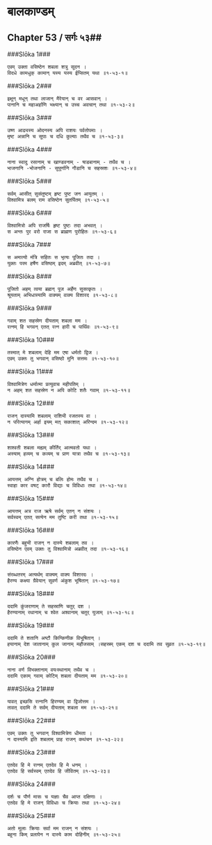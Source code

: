 बालकाण्डम्
===============================


## Chapter 53  / सर्गः ५३##


###Slōka 1###


    एवम् उक्ता वसिष्ठेन शबला शत्रु सूदन ।
    विदधे कामधुक् कामान् यस्य यस्य ईप्सितम् यथा ॥१-५३-१॥


###Slōka 2###


    इक्षून् मधून् तथा लाजान् मैरेयान् च वर आसवान् ।
    पानानि च महाअर्हाणि भक्ष्यान् च उच्च अवचान् तथा ॥१-५३-२॥


###Slōka 3###


    उष्ण आढ्यस्य ओदनस्य अपि राशयः पर्वतोपमाः ।
    मृष्ट अन्नानि च सूपाः च दधि कुल्याः तथैव च ॥१-५३-३॥


###Slōka 4###


    नाना स्वादु रसानाम् च खाण्डवनाम् - षाडबानाम् - तथैव च ।
    भाजनानि -भोजनानि - सुपूर्णानि गौडानि च सहस्रशः ॥१-५३-४॥


###Slōka 5###


    सर्वम् आसीत् सुसंतुष्टम् हृष्ट पुष्ट जन आयुतम् ।
    विश्वामित्र बलम् राम वसिष्ठेन सुतर्पितम् ॥१-५३-५॥


###Slōka 6###


    विश्वामित्रो अपि राजर्षिः हृष्ट पुष्टः तदा अभवत् ।
    स अन्तः पुर वरो राजा स ब्राह्मण पुरोहितः ॥१-५३-६॥


###Slōka 7###


    स अमात्यो मंत्रि सहितः स भृत्यः पूजितः तदा ।
    युक्तः परम हर्षेण वसिष्ठम् इदम् अब्रवीत् ॥१-५३-७॥


###Slōka 8###


    पूजितो अहम् त्वया ब्रह्मन् पूज अर्हेण सुसत्कृतः ।
    श्रूयताम् अभिधास्यामि वाक्यम् वाक्य विशारद ॥१-५३-८॥


###Slōka 9###


    गवाम् शत सहस्रेण दीयताम् शबला मम ।
    रत्नम् हि भगवन् एतत् रत्न हारी च पार्थिवः ॥१-५३-९॥


###Slōka 10###


    तस्मात् मे शबलाम् देहि मम एषा धर्मतो द्विज ।
    एवम् उक्तः तु भगवान् वसिष्ठो मुनि सत्तमः ॥१-५३-१०॥


###Slōka 11###


    विश्वामित्रेण धर्मात्मा प्रत्युवाच महीपतिम् ।
    न अहम् शत सहस्रेण न अपि कोटि शतैः गवाम् ॥१-५३-११॥


###Slōka 12###


    राजन् दास्यामि शबलाम् राशिभी रजतस्य वा ।
    न परित्यागम् अर्हा इयम् मत् सकाशात् अरिन्दम ॥१-५३-१२॥


###Slōka 13###


    शाश्वती शबला मह्यम् कीर्तिर् आत्मवतो यथा ।
    अस्याम् हव्यम् च कव्यम् च प्राण यात्रा तथैव च ॥१-५३-१३॥


###Slōka 14###


    आयत्तम् अग्नि होत्रम् च बलिः होमः तथैव च ।
    स्वाहा कार वषट् कारौ विद्याः च विविधाः तथा ॥१-५३-१४॥


###Slōka 15###


    आयत्तम् अत्र राज ऋषे सर्वम् एतन् न संशयः ।
    सर्वस्वम् एतत् सत्येन मम तुष्टि करी तथा ॥१-५३-१५॥


###Slōka 16###


    कारणैः बहुभी राजन् न दास्ये शबलाम् तव ।
    वसिष्ठेन एवम् उक्तः तु विश्वामित्रो अब्रवीत् तदा ॥१-५३-१६॥


###Slōka 17###


    संरब्धतरम् अत्यर्थम् वाक्यम् वाक्य विशारदः ।
    हैरण्य कक्ष्या ग्रैवेयान् सुवर्ण अंकुश भूषितान् ॥१-५३-१७॥


###Slōka 18###


    ददामि कुंजराणाम् ते सहस्राणि चतुर् दश ।
    हैरण्यानाम् रथानाम् च श्वेत अश्वानाम् चतुर् युजाम् ॥१-५३-१८॥


###Slōka 19###


    ददामि ते शतानि अष्टौ किन्किणीक विभूषितान् ।
    हयानाम् देश जातानाम् कुल जानाम् महौजसाम् ।सहस्रम् एकम् दश च ददामि तव सुव्रत ॥१-५३-१९॥


###Slōka 20###


    नाना वर्ण विभक्तानाम् वयःस्थानाम् तथैव च ।
    ददामि एकाम् गवाम् कोटिम् शबला दीयताम् मम ॥१-५३-२०॥


###Slōka 21###


    यावत् इच्छसि रत्नानि हिरण्यम् वा द्विजोत्तम ।
    तावत् ददामि ते सर्वम् दीयताम् शबला मम ॥१-५३-२१॥


###Slōka 22###


    एवम् उक्तः तु भगवान् विश्वामित्रेण धीमता ।
    न दास्यामि इति शबलाम् प्राह राजन् कथंचन ॥१-५३-२२॥


###Slōka 23###


    एतदेव हि मे रत्नम् एतदेव हि मे धनम् ।
    एतदेव हि सर्वस्वम् एतदेव हि जीवितम् ॥१-५३-२३॥


###Slōka 24###


    दर्शः च पौर्ण मासः च यज्ञाः चैव आप्त दक्षिणाः ।
    एतदेव हि मे राजन् विविधाः च क्रियाः तथा ॥१-५३-२४॥


###Slōka 25###


    अतो मूलाः क्रियाः सर्वा मम राजन् न संशयः ।
    बहूना किम् प्रलापेन न दास्ये काम दोहिनीम् ॥१-५३-२५॥


